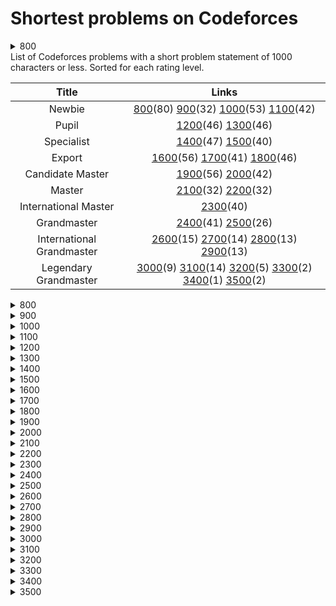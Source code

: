 # Shortest problems on Codeforces

<details>
  <summary>800</summary>
  
  Spoiler text. Note that it's important to have a space after the summary tag. You should be able to write any markdown you want inside the `<details>` tag... just make sure you close `<details>` afterward.
  
  ```javascript
  console.log("I'm a code block!");
  ```
  
</details>
List of Codeforces problems with a short problem statement of 1000 characters or less. Sorted for each rating level.

| Title | Links |
|:---: | :---:|
| Newbie| [800](#800)(80) [900](#900)(32) [1000](#1000)(53) [1100](#1100)(42) |
| Pupil |  [1200](#1200)(46) [1300](#1300)(46) |
| Specialist|  [1400](#1400)(47) [1500](#1500)(40) |
| Export |  [1600](#1600)(56) [1700](#1700)(41) [1800](#1800)(46) |
| Candidate Master|  [1900](#1900)(56) [2000](#2000)(42) |
| Master | [2100](#2100)(32) [2200](#2200)(32)|
| International Master| [2300](#2300)(40)|
| Grandmaster| [2400](#2400)(41) [2500](#2500)(26)|
| International Grandmaster| [2600](#2600)(15) [2700](#2700)(14) [2800](#2800)(13) [2900](#2900)(13) |
| Legendary Grandmaster| [3000](#3000)(9) [3100](#3100)(14) [3200](#3200)(5) [3300](#3300)(2) [3400](#3400)(1) [3500](#3500)(2)



<details>
  <summary>800</summary>

|# | ID | Problem  | Rating |
|--- | ---| ----- | ---------- |
|1|952A|[Quirky Quantifiers](https://codeforces.com/problemset/problem/952/A)|800|
|2|281A|[Word Capitalization](https://codeforces.com/problemset/problem/281/A)|800|
|3|1088A|[Ehab and another construction problem](https://codeforces.com/problemset/problem/1088/A)|800|
|4|1096A|[Find Divisible](https://codeforces.com/problemset/problem/1096/A)|800|
|5|266A|[Stones on the Table](https://codeforces.com/problemset/problem/266/A)|800|
|6|1028A|[Find Square](https://codeforces.com/problemset/problem/1028/A)|800|
|7|678A|[Johny Likes Numbers](https://codeforces.com/problemset/problem/678/A)|800|
|8|1047A|[Little C Loves 3 I](https://codeforces.com/problemset/problem/1047/A)|800|
|9|271A|[Beautiful Year](https://codeforces.com/problemset/problem/271/A)|800|
|10|22A|[Second Order Statistics](https://codeforces.com/problemset/problem/22/A)|800|
|11|702A|[Maximum Increase](https://codeforces.com/problemset/problem/702/A)|800|
|12|32B|[Borze](https://codeforces.com/problemset/problem/32/B)|800|
|13|443A|[Anton and Letters](https://codeforces.com/problemset/problem/443/A)|800|
|14|440A|[Forgotten Episode](https://codeforces.com/problemset/problem/440/A)|800|
|15|1283A|[Minutes Before the New Year](https://codeforces.com/problemset/problem/1283/A)|800|
|16|1003A|[Polycarp's Pockets](https://codeforces.com/problemset/problem/1003/A)|800|
|17|1269A|[Equation](https://codeforces.com/problemset/problem/1269/A)|800|
|18|1228A|[Distinct Digits](https://codeforces.com/problemset/problem/1228/A)|800|
|19|900A|[Find Extra One](https://codeforces.com/problemset/problem/900/A)|800|
|20|1183A|[Nearest Interesting Number](https://codeforces.com/problemset/problem/1183/A)|800|
|21|520A|[Pangram](https://codeforces.com/problemset/problem/520/A)|800|
|22|546A|[Soldier and Bananas](https://codeforces.com/problemset/problem/546/A)|800|
|23|630A|[Again Twenty Five!](https://codeforces.com/problemset/problem/630/A)|800|
|24|34A|[Reconnaissance 2](https://codeforces.com/problemset/problem/34/A)|800|
|25|1296A|[Array with Odd Sum](https://codeforces.com/problemset/problem/1296/A)|800|
|26|486A|[Calculating Function](https://codeforces.com/problemset/problem/486/A)|800|
|27|1154A|[Restoring Three Numbers](https://codeforces.com/problemset/problem/1154/A)|800|
|28|50A|[Domino piling](https://codeforces.com/problemset/problem/50/A)|800|
|29|749A|[Bachgold Problem](https://codeforces.com/problemset/problem/749/A)|800|
|30|41A|[Translation](https://codeforces.com/problemset/problem/41/A)|800|
|31|1005A|[Tanya and Stairways](https://codeforces.com/problemset/problem/1005/A)|800|
|32|710A|[King Moves](https://codeforces.com/problemset/problem/710/A)|800|
|33|339A|[Helpful Maths](https://codeforces.com/problemset/problem/339/A)|800|
|34|384A|[Coder](https://codeforces.com/problemset/problem/384/A)|800|
|35|47A|[Triangular numbers](https://codeforces.com/problemset/problem/47/A)|800|
|36|1220A|[Cards](https://codeforces.com/problemset/problem/1220/A)|800|
|37|1030A|[In Search of an Easy Problem](https://codeforces.com/problemset/problem/1030/A)|800|
|38|386A|[Second-Price Auction](https://codeforces.com/problemset/problem/386/A)|800|
|39|837A|[Text Volume](https://codeforces.com/problemset/problem/837/A)|800|
|40|802G|[Fake News (easy)](https://codeforces.com/problemset/problem/802/G)|800|
|41|454A|[Little Pony and Crystal Mine](https://codeforces.com/problemset/problem/454/A)|800|
|42|1230A|[Dawid and Bags of Candies](https://codeforces.com/problemset/problem/1230/A)|800|
|43|615A|[Bulbs](https://codeforces.com/problemset/problem/615/A)|800|
|44|421A|[Pasha and Hamsters](https://codeforces.com/problemset/problem/421/A)|800|
|45|1118A|[Water Buying](https://codeforces.com/problemset/problem/1118/A)|800|
|46|158A|[Next Round](https://codeforces.com/problemset/problem/158/A)|800|
|47|1194A|[Remove a Progression](https://codeforces.com/problemset/problem/1194/A)|800|
|48|1065A|[Vasya and Chocolate](https://codeforces.com/problemset/problem/1065/A)|800|
|49|1176A|[Divide it!](https://codeforces.com/problemset/problem/1176/A)|800|
|50|965A|[Paper Airplanes](https://codeforces.com/problemset/problem/965/A)|800|
|51|228A|[Is your horseshoe on the other hoof?](https://codeforces.com/problemset/problem/228/A)|800|
|52|426A|[Sereja and Mugs](https://codeforces.com/problemset/problem/426/A)|800|
|53|32A|[Reconnaissance](https://codeforces.com/problemset/problem/32/A)|800|
|54|181A|[Series of Crimes](https://codeforces.com/problemset/problem/181/A)|800|
|55|411A|[Password Check](https://codeforces.com/problemset/problem/411/A)|800|
|56|469A|[I Wanna Be the Guy](https://codeforces.com/problemset/problem/469/A)|800|
|57|467A|[George and Accommodation](https://codeforces.com/problemset/problem/467/A)|800|
|58|831B|[Keyboard Layouts](https://codeforces.com/problemset/problem/831/B)|800|
|59|996A|[Hit the Lottery](https://codeforces.com/problemset/problem/996/A)|800|
|60|977A|[Wrong Subtraction](https://codeforces.com/problemset/problem/977/A)|800|
|61|705A|[Hulk](https://codeforces.com/problemset/problem/705/A)|800|
|62|884A|[Book Reading](https://codeforces.com/problemset/problem/884/A)|800|
|63|988A|[Diverse Team](https://codeforces.com/problemset/problem/988/A)|800|
|64|978A|[Remove Duplicates](https://codeforces.com/problemset/problem/978/A)|800|
|65|1061A|[Coins](https://codeforces.com/problemset/problem/1061/A)|800|
|66|112A|[Petya and Strings](https://codeforces.com/problemset/problem/112/A)|800|
|67|984A|[Game](https://codeforces.com/problemset/problem/984/A)|800|
|68|1102A|[Integer Sequence Dividing](https://codeforces.com/problemset/problem/1102/A)|800|
|69|49A|[Sleuth](https://codeforces.com/problemset/problem/49/A)|800|
|70|214A|[System of Equations](https://codeforces.com/problemset/problem/214/A)|800|
|71|734A|[Anton and Danik](https://codeforces.com/problemset/problem/734/A)|800|
|72|701A|[Cards](https://codeforces.com/problemset/problem/701/A)|800|
|73|59A|[Word](https://codeforces.com/problemset/problem/59/A)|800|
|74|492A|[Vanya and Cubes](https://codeforces.com/problemset/problem/492/A)|800|
|75|1056A|[Determine Line](https://codeforces.com/problemset/problem/1056/A)|800|
|76|1207A|[There Are Two Types Of Burgers](https://codeforces.com/problemset/problem/1207/A)|800|
|77|472A|[Design Tutorial: Learn from Math](https://codeforces.com/problemset/problem/472/A)|800|
|78|581A|[Vasya the Hipster](https://codeforces.com/problemset/problem/581/A)|800|
|79|38A|[Army](https://codeforces.com/problemset/problem/38/A)|800|
|80|1080A|[Petya and Origami](https://codeforces.com/problemset/problem/1080/A)|800|
</details>

<details>
  <summary>900</summary>

|# | ID | Problem  | Rating |
|--- | ---| ----- | ---------- |
|1|26A|[Almost Prime](https://codeforces.com/problemset/problem/26/A)|900|
|2|44A|[Indian Summer](https://codeforces.com/problemset/problem/44/A)|900|
|3|130A|[Hexagonal numbers](https://codeforces.com/problemset/problem/130/A)|900|
|4|52A|[123-sequence](https://codeforces.com/problemset/problem/52/A)|900|
|5|1057A|[Bmail Computer Network](https://codeforces.com/problemset/problem/1057/A)|900|
|6|267A|[Subtractions](https://codeforces.com/problemset/problem/267/A)|900|
|7|622B|[The Time](https://codeforces.com/problemset/problem/622/B)|900|
|8|320A|[Magic Numbers](https://codeforces.com/problemset/problem/320/A)|900|
|9|1225A|[Forgetting Things](https://codeforces.com/problemset/problem/1225/A)|900|
|10|474A|[Keyboard](https://codeforces.com/problemset/problem/474/A)|900|
|11|34B|[Sale](https://codeforces.com/problemset/problem/34/B)|900|
|12|275A|[Lights Out](https://codeforces.com/problemset/problem/275/A)|900|
|13|424A|[Squats](https://codeforces.com/problemset/problem/424/A)|900|
|14|96A|[Football](https://codeforces.com/problemset/problem/96/A)|900|
|15|621A|[Wet Shark and Odd and Even](https://codeforces.com/problemset/problem/621/A)|900|
|16|670A|[Holidays](https://codeforces.com/problemset/problem/670/A)|900|
|17|1110A|[Parity](https://codeforces.com/problemset/problem/1110/A)|900|
|18|808A|[Lucky Year](https://codeforces.com/problemset/problem/808/A)|900|
|19|863A|[Quasi-palindrome](https://codeforces.com/problemset/problem/863/A)|900|
|20|914A|[Perfect Squares](https://codeforces.com/problemset/problem/914/A)|900|
|21|1047B|[Cover Points](https://codeforces.com/problemset/problem/1047/B)|900|
|22|1208A|[XORinacci](https://codeforces.com/problemset/problem/1208/A)|900|
|23|892A|[Greed](https://codeforces.com/problemset/problem/892/A)|900|
|24|299B|[Ksusha the Squirrel](https://codeforces.com/problemset/problem/299/B)|900|
|25|1175A|[From Hero to Zero](https://codeforces.com/problemset/problem/1175/A)|900|
|26|263B|[Squares](https://codeforces.com/problemset/problem/263/B)|900|
|27|598A|[Tricky Sum](https://codeforces.com/problemset/problem/598/A)|900|
|28|847G|[University Classes](https://codeforces.com/problemset/problem/847/G)|900|
|29|980A|[Links and Pearls](https://codeforces.com/problemset/problem/980/A)|900|
|30|870A|[Search for Pretty Integers](https://codeforces.com/problemset/problem/870/A)|900|
|31|318A|[Even Odds](https://codeforces.com/problemset/problem/318/A)|900|
|32|1095B|[Array Stabilization](https://codeforces.com/problemset/problem/1095/B)|900|
</details>

<details>
  <summary>1000</summary>

|# | ID | Problem  | Rating |
|--- | ---| ----- | ---------- |
|1|37A|[Towers](https://codeforces.com/problemset/problem/37/A)|1000|
|2|1177A|[Digits Sequence (Easy Edition)](https://codeforces.com/problemset/problem/1177/A)|1000|
|3|753A|[Santa Claus and Candies](https://codeforces.com/problemset/problem/753/A)|1000|
|4|1256A|[Payment Without Change](https://codeforces.com/problemset/problem/1256/A)|1000|
|5|691A|[Fashion in Berland](https://codeforces.com/problemset/problem/691/A)|1000|
|6|299A|[Ksusha and Array](https://codeforces.com/problemset/problem/299/A)|1000|
|7|560A|[Currency System in Geraldion](https://codeforces.com/problemset/problem/560/A)|1000|
|8|1174A|[Ehab Fails to Be Thanos](https://codeforces.com/problemset/problem/1174/A)|1000|
|9|1101A|[Minimum Integer](https://codeforces.com/problemset/problem/1101/A)|1000|
|10|462A|[Appleman and Easy Task](https://codeforces.com/problemset/problem/462/A)|1000|
|11|1051B|[Relatively Prime Pairs](https://codeforces.com/problemset/problem/1051/B)|1000|
|12|43A|[Football](https://codeforces.com/problemset/problem/43/A)|1000|
|13|35A|[Shell Game](https://codeforces.com/problemset/problem/35/A)|1000|
|14|584A|[Olesya and Rodion](https://codeforces.com/problemset/problem/584/A)|1000|
|15|124A|[The number of positions](https://codeforces.com/problemset/problem/124/A)|1000|
|16|29A|[Spit Problem](https://codeforces.com/problemset/problem/29/A)|1000|
|17|1312B|[Bogosort](https://codeforces.com/problemset/problem/1312/B)|1000|
|18|1230B|[Ania and Minimizing](https://codeforces.com/problemset/problem/1230/B)|1000|
|19|1133A|[Middle of the Contest](https://codeforces.com/problemset/problem/1133/A)|1000|
|20|1090M|[The Pleasant Walk](https://codeforces.com/problemset/problem/1090/M)|1000|
|21|1211A|[Three Problems](https://codeforces.com/problemset/problem/1211/A)|1000|
|22|798A|[Mike and palindrome](https://codeforces.com/problemset/problem/798/A)|1000|
|23|1182A|[Filling Shapes](https://codeforces.com/problemset/problem/1182/A)|1000|
|24|118A|[String Task](https://codeforces.com/problemset/problem/118/A)|1000|
|25|109A|[Lucky Sum of Digits](https://codeforces.com/problemset/problem/109/A)|1000|
|26|72G|[Fibonacci army](https://codeforces.com/problemset/problem/72/G)|1000|
|27|352A|[Jeff and Digits](https://codeforces.com/problemset/problem/352/A)|1000|
|28|1107B|[Digital root](https://codeforces.com/problemset/problem/1107/B)|1000|
|29|219A|[k-String](https://codeforces.com/problemset/problem/219/A)|1000|
|30|476A|[Dreamoon and Stairs](https://codeforces.com/problemset/problem/476/A)|1000|
|31|58A|[Chat room](https://codeforces.com/problemset/problem/58/A)|1000|
|32|887A|[Div. 64](https://codeforces.com/problemset/problem/887/A)|1000|
|33|108A|[Palindromic Times](https://codeforces.com/problemset/problem/108/A)|1000|
|34|1199B|[Water Lily](https://codeforces.com/problemset/problem/1199/B)|1000|
|35|622A|[Infinite Sequence](https://codeforces.com/problemset/problem/622/A)|1000|
|36|535A|[Tavas and Nafas](https://codeforces.com/problemset/problem/535/A)|1000|
|37|1257B|[Magic Stick](https://codeforces.com/problemset/problem/1257/B)|1000|
|38|118B|[Present from Lena](https://codeforces.com/problemset/problem/118/B)|1000|
|39|859B|[Lazy Security Guard](https://codeforces.com/problemset/problem/859/B)|1000|
|40|131A|[cAPS lOCK](https://codeforces.com/problemset/problem/131/A)|1000|
|41|379A|[New Year Candles](https://codeforces.com/problemset/problem/379/A)|1000|
|42|1088B|[Ehab and subtraction](https://codeforces.com/problemset/problem/1088/B)|1000|
|43|322A|[Ciel and Dancing](https://codeforces.com/problemset/problem/322/A)|1000|
|44|1165B|[Polycarp Training](https://codeforces.com/problemset/problem/1165/B)|1000|
|45|420A|[Start Up](https://codeforces.com/problemset/problem/420/A)|1000|
|46|1008B|[Turn the Rectangles](https://codeforces.com/problemset/problem/1008/B)|1000|
|47|577A|[Multiplication Table](https://codeforces.com/problemset/problem/577/A)|1000|
|48|452A|[Eevee](https://codeforces.com/problemset/problem/452/A)|1000|
|49|69A|[Young Physicist](https://codeforces.com/problemset/problem/69/A)|1000|
|50|334A|[Candy Bags](https://codeforces.com/problemset/problem/334/A)|1000|
|51|102B|[Sum of Digits](https://codeforces.com/problemset/problem/102/B)|1000|
|52|507A|[Amr and Music](https://codeforces.com/problemset/problem/507/A)|1000|
|53|120A|[Elevator](https://codeforces.com/problemset/problem/120/A)|1000|
</details>

<details>
  <summary>1100</summary>

|# | ID | Problem  | Rating |
|--- | ---| ----- | ---------- |
|1|797A|[k-Factorization](https://codeforces.com/problemset/problem/797/A)|1100|
|2|188D|[Asterisks](https://codeforces.com/problemset/problem/188/D)|1100|
|3|188A|[Hexagonal Numbers](https://codeforces.com/problemset/problem/188/A)|1100|
|4|919B|[Perfect Number](https://codeforces.com/problemset/problem/919/B)|1100|
|5|162A|[Pentagonal numbers](https://codeforces.com/problemset/problem/162/A)|1100|
|6|911A|[Nearest Minimums](https://codeforces.com/problemset/problem/911/A)|1100|
|7|630C|[Lucky Numbers](https://codeforces.com/problemset/problem/630/C)|1100|
|8|382A|[Ksenia and Pan Scales](https://codeforces.com/problemset/problem/382/A)|1100|
|9|224A|[Parallelepiped](https://codeforces.com/problemset/problem/224/A)|1100|
|10|25B|[Phone numbers](https://codeforces.com/problemset/problem/25/B)|1100|
|11|501B|[Misha and Changing Handles](https://codeforces.com/problemset/problem/501/B)|1100|
|12|312A|[Whose sentence is it?](https://codeforces.com/problemset/problem/312/A)|1100|
|13|43B|[Letter](https://codeforces.com/problemset/problem/43/B)|1100|
|14|1117A|[Best Subsegment](https://codeforces.com/problemset/problem/1117/A)|1100|
|15|349A|[Cinema Line](https://codeforces.com/problemset/problem/349/A)|1100|
|16|365A|[Good Number](https://codeforces.com/problemset/problem/365/A)|1100|
|17|100A|[Carpeting the Room](https://codeforces.com/problemset/problem/100/A)|1100|
|18|456A|[Laptops](https://codeforces.com/problemset/problem/456/A)|1100|
|19|39D|[Cubical Planet](https://codeforces.com/problemset/problem/39/D)|1100|
|20|534A|[Exam](https://codeforces.com/problemset/problem/534/A)|1100|
|21|1213B|[Bad Prices](https://codeforces.com/problemset/problem/1213/B)|1100|
|22|300A|[Array](https://codeforces.com/problemset/problem/300/A)|1100|
|23|825A|[Binary Protocol](https://codeforces.com/problemset/problem/825/A)|1100|
|24|53A|[Autocomplete](https://codeforces.com/problemset/problem/53/A)|1100|
|25|1288B|[Yet Another Meme Problem](https://codeforces.com/problemset/problem/1288/B)|1100|
|26|296A|[Yaroslav and Permutations](https://codeforces.com/problemset/problem/296/A)|1100|
|27|630J|[Divisibility](https://codeforces.com/problemset/problem/630/J)|1100|
|28|1001A|[Generate plus state or minus state](https://codeforces.com/problemset/problem/1001/A)|1100|
|29|841B|[Godsend](https://codeforces.com/problemset/problem/841/B)|1100|
|30|755B|[PolandBall and Game](https://codeforces.com/problemset/problem/755/B)|1100|
|31|835B|[The number on the board](https://codeforces.com/problemset/problem/835/B)|1100|
|32|1060B|[Maximum Sum of Digits](https://codeforces.com/problemset/problem/1060/B)|1100|
|33|433A|[Kitahara Haruki's Gift](https://codeforces.com/problemset/problem/433/A)|1100|
|34|82A|[Double Cola](https://codeforces.com/problemset/problem/82/A)|1100|
|35|877A|[Alex and broken contest](https://codeforces.com/problemset/problem/877/A)|1100|
|36|362B|[Petya and Staircases](https://codeforces.com/problemset/problem/362/B)|1100|
|37|858A|[k-rounding](https://codeforces.com/problemset/problem/858/A)|1100|
|38|270A|[Fancy Fence](https://codeforces.com/problemset/problem/270/A)|1100|
|39|186A|[Comparing Strings](https://codeforces.com/problemset/problem/186/A)|1100|
|40|596A|[Wilbur and Swimming Pool](https://codeforces.com/problemset/problem/596/A)|1100|
|41|475A|[Bayan Bus](https://codeforces.com/problemset/problem/475/A)|1100|
|42|1115G1|[AND oracle](https://codeforces.com/problemset/problem/1115/G1)|1100|
</details>

<details>
  <summary>1200</summary>

|# | ID | Problem  | Rating |
|--- | ---| ----- | ---------- |
|1|171A|[Mysterious numbers - 1](https://codeforces.com/problemset/problem/171/A)|1200|
|2|23A|[You're Given a String...](https://codeforces.com/problemset/problem/23/A)|1200|
|3|1315C|[Restoring Permutation](https://codeforces.com/problemset/problem/1315/C)|1200|
|4|803B|[Distances to Zero](https://codeforces.com/problemset/problem/803/B)|1200|
|5|1001H|[Oracle for f(x) = parity of the number of 1s in x](https://codeforces.com/problemset/problem/1001/H)|1200|
|6|38B|[Chess](https://codeforces.com/problemset/problem/38/B)|1200|
|7|47B|[Coins](https://codeforces.com/problemset/problem/47/B)|1200|
|8|134A|[Average Numbers](https://codeforces.com/problemset/problem/134/A)|1200|
|9|55A|[Flea travel](https://codeforces.com/problemset/problem/55/A)|1200|
|10|489A|[SwapSort](https://codeforces.com/problemset/problem/489/A)|1200|
|11|459A|[Pashmak and Garden](https://codeforces.com/problemset/problem/459/A)|1200|
|12|1213C|[Book Reading](https://codeforces.com/problemset/problem/1213/C)|1200|
|13|754A|[Lesha and array splitting](https://codeforces.com/problemset/problem/754/A)|1200|
|14|1028B|[Unnatural Conditions](https://codeforces.com/problemset/problem/1028/B)|1200|
|15|27A|[Next Test](https://codeforces.com/problemset/problem/27/A)|1200|
|16|217A|[Ice Skating](https://codeforces.com/problemset/problem/217/A)|1200|
|17|683A|[The Check of the Point](https://codeforces.com/problemset/problem/683/A)|1200|
|18|254A|[Cards with Numbers](https://codeforces.com/problemset/problem/254/A)|1200|
|19|31A|[Worms Evolution](https://codeforces.com/problemset/problem/31/A)|1200|
|20|660A|[Co-prime Array](https://codeforces.com/problemset/problem/660/A)|1200|
|21|1076B|[Divisor Subtraction](https://codeforces.com/problemset/problem/1076/B)|1200|
|22|53C|[Little Frog](https://codeforces.com/problemset/problem/53/C)|1200|
|23|1143B|[Nirvana](https://codeforces.com/problemset/problem/1143/B)|1200|
|24|630B|[Moore's Law](https://codeforces.com/problemset/problem/630/B)|1200|
|25|489B|[BerSU Ball](https://codeforces.com/problemset/problem/489/B)|1200|
|26|1203B|[Equal Rectangles](https://codeforces.com/problemset/problem/1203/B)|1200|
|27|239A|[Two Bags of Potatoes](https://codeforces.com/problemset/problem/239/A)|1200|
|28|552B|[Vanya and Books](https://codeforces.com/problemset/problem/552/B)|1200|
|29|466A|[Cheap Travel](https://codeforces.com/problemset/problem/466/A)|1200|
|30|749B|[Parallelogram is Back](https://codeforces.com/problemset/problem/749/B)|1200|
|31|1068B|[LCM](https://codeforces.com/problemset/problem/1068/B)|1200|
|32|1174B|[Ehab Is an Odd Person](https://codeforces.com/problemset/problem/1174/B)|1200|
|33|802M|[April Fools' Problem (easy)](https://codeforces.com/problemset/problem/802/M)|1200|
|34|1104B|[Game with string](https://codeforces.com/problemset/problem/1104/B)|1200|
|35|982A|[Row](https://codeforces.com/problemset/problem/982/A)|1200|
|36|630R|[Game](https://codeforces.com/problemset/problem/630/R)|1200|
|37|59B|[Fortune Telling](https://codeforces.com/problemset/problem/59/B)|1200|
|38|78B|[Easter Eggs](https://codeforces.com/problemset/problem/78/B)|1200|
|39|999C|[Alphabetic Removals](https://codeforces.com/problemset/problem/999/C)|1200|
|40|842A|[Kirill And The Game](https://codeforces.com/problemset/problem/842/A)|1200|
|41|523A|[Rotate, Flip and Zoom](https://codeforces.com/problemset/problem/523/A)|1200|
|42|454B|[Little Pony and Sort by Shift](https://codeforces.com/problemset/problem/454/B)|1200|
|43|765C|[Table Tennis Game 2](https://codeforces.com/problemset/problem/765/C)|1200|
|44|892B|[Wrath](https://codeforces.com/problemset/problem/892/B)|1200|
|45|554B|[Ohana Cleans Up](https://codeforces.com/problemset/problem/554/B)|1200|
|46|977C|[Less or Equal](https://codeforces.com/problemset/problem/977/C)|1200|
</details>

<details>
  <summary>1300</summary>

|# | ID | Problem  | Rating |
|--- | ---| ----- | ---------- |
|1|171B|[Star](https://codeforces.com/problemset/problem/171/B)|1300|
|2|64A|[Factorial](https://codeforces.com/problemset/problem/64/A)|1300|
|3|1294C|[Product of Three Numbers](https://codeforces.com/problemset/problem/1294/C)|1300|
|4|770B|[Maximize Sum of Digits](https://codeforces.com/problemset/problem/770/B)|1300|
|5|188B|[A + Reverse B](https://codeforces.com/problemset/problem/188/B)|1300|
|6|1076C|[Meme Problem](https://codeforces.com/problemset/problem/1076/C)|1300|
|7|171D|[Broken checker](https://codeforces.com/problemset/problem/171/D)|1300|
|8|25A|[IQ test](https://codeforces.com/problemset/problem/25/A)|1300|
|9|661A|[Lazy Caterer Sequence](https://codeforces.com/problemset/problem/661/A)|1300|
|10|600B|[Queries about less or equal elements](https://codeforces.com/problemset/problem/600/B)|1300|
|11|630F|[Selection of Personnel](https://codeforces.com/problemset/problem/630/F)|1300|
|12|1220B|[Multiplication Table](https://codeforces.com/problemset/problem/1220/B)|1300|
|13|1203C|[Common Divisors](https://codeforces.com/problemset/problem/1203/C)|1300|
|14|876B|[Divisiblity of Differences](https://codeforces.com/problemset/problem/876/B)|1300|
|15|221B|[Little Elephant and Numbers](https://codeforces.com/problemset/problem/221/B)|1300|
|16|39H|[Multiplication Table](https://codeforces.com/problemset/problem/39/H)|1300|
|17|1029A|[Many Equal Substrings](https://codeforces.com/problemset/problem/1029/A)|1300|
|18|493A|[Vasya and Football](https://codeforces.com/problemset/problem/493/A)|1300|
|19|58B|[Coins](https://codeforces.com/problemset/problem/58/B)|1300|
|20|1001F|[Distinguish multi-qubit basis states](https://codeforces.com/problemset/problem/1001/F)|1300|
|21|844B|[Rectangles](https://codeforces.com/problemset/problem/844/B)|1300|
|22|147A|[Punctuation](https://codeforces.com/problemset/problem/147/A)|1300|
|23|630N|[Forecast](https://codeforces.com/problemset/problem/630/N)|1300|
|24|312B|[Archer](https://codeforces.com/problemset/problem/312/B)|1300|
|25|181B|[Number of Triplets](https://codeforces.com/problemset/problem/181/B)|1300|
|26|665C|[Simple Strings](https://codeforces.com/problemset/problem/665/C)|1300|
|27|36A|[Extra-terrestrial Intelligence](https://codeforces.com/problemset/problem/36/A)|1300|
|28|57A|[Square Earth?](https://codeforces.com/problemset/problem/57/A)|1300|
|29|1157B|[Long Number](https://codeforces.com/problemset/problem/1157/B)|1300|
|30|1030C|[Vasya and Golden Ticket](https://codeforces.com/problemset/problem/1030/C)|1300|
|31|485B|[Valuable Resources](https://codeforces.com/problemset/problem/485/B)|1300|
|32|189A|[Cut Ribbon](https://codeforces.com/problemset/problem/189/A)|1300|
|33|1165C|[Good String](https://codeforces.com/problemset/problem/1165/C)|1300|
|34|251A|[Points on Line](https://codeforces.com/problemset/problem/251/A)|1300|
|35|1174C|[Ehab and a Special Coloring Problem](https://codeforces.com/problemset/problem/1174/C)|1300|
|36|230B|[T-primes](https://codeforces.com/problemset/problem/230/B)|1300|
|37|94B|[Friends](https://codeforces.com/problemset/problem/94/B)|1300|
|38|135A|[Replacement](https://codeforces.com/problemset/problem/135/A)|1300|
|39|887B|[Cubes for Masha](https://codeforces.com/problemset/problem/887/B)|1300|
|40|1260B|[Obtain Two Zeroes](https://codeforces.com/problemset/problem/1260/B)|1300|
|41|276B|[Little Girl and Game](https://codeforces.com/problemset/problem/276/B)|1300|
|42|573A|[Bear and Poker](https://codeforces.com/problemset/problem/573/A)|1300|
|43|1016B|[Segment Occurrences](https://codeforces.com/problemset/problem/1016/B)|1300|
|44|965B|[Battleship](https://codeforces.com/problemset/problem/965/B)|1300|
|45|203B|[Game on Paper](https://codeforces.com/problemset/problem/203/B)|1300|
|46|40A|[Find Color](https://codeforces.com/problemset/problem/40/A)|1300|
</details>

<details>
  <summary>1400</summary>

|# | ID | Problem  | Rating |
|--- | ---| ----- | ---------- |
|1|290A|[Mysterious strings](https://codeforces.com/problemset/problem/290/A)|1400|
|2|130B|[Gnikool Ssalg](https://codeforces.com/problemset/problem/130/B)|1400|
|3|290D|[Orange](https://codeforces.com/problemset/problem/290/D)|1400|
|4|188C|[LCM](https://codeforces.com/problemset/problem/188/C)|1400|
|5|710B|[Optimal Point on a Line](https://codeforces.com/problemset/problem/710/B)|1400|
|6|188F|[Binary Notation](https://codeforces.com/problemset/problem/188/F)|1400|
|7|538B|[Quasi Binary](https://codeforces.com/problemset/problem/538/B)|1400|
|8|100C|[A+B](https://codeforces.com/problemset/problem/100/C)|1400|
|9|435B|[Pasha Maximizes](https://codeforces.com/problemset/problem/435/B)|1400|
|10|489C|[Given Length and Sum of Digits...](https://codeforces.com/problemset/problem/489/C)|1400|
|11|1001G|[Oracle for f(x) = k-th element of x](https://codeforces.com/problemset/problem/1001/G)|1400|
|12|44E|[Anfisa the Monkey](https://codeforces.com/problemset/problem/44/E)|1400|
|13|1215B|[The Number of Products](https://codeforces.com/problemset/problem/1215/B)|1400|
|14|470A|[Crystal Ball Sequence](https://codeforces.com/problemset/problem/470/A)|1400|
|15|1285C|[Fadi and LCM](https://codeforces.com/problemset/problem/1285/C)|1400|
|16|1095C|[Powers Of Two](https://codeforces.com/problemset/problem/1095/C)|1400|
|17|125A|[Measuring Lengths in Baden](https://codeforces.com/problemset/problem/125/A)|1400|
|18|888C|[K-Dominant Character](https://codeforces.com/problemset/problem/888/C)|1400|
|19|131C|[The World is a Theatre](https://codeforces.com/problemset/problem/131/C)|1400|
|20|124B|[Permutations](https://codeforces.com/problemset/problem/124/B)|1400|
|21|630H|[Benches](https://codeforces.com/problemset/problem/630/H)|1400|
|22|1046C|[Space Formula](https://codeforces.com/problemset/problem/1046/C)|1400|
|23|803A|[Maximal Binary Matrix](https://codeforces.com/problemset/problem/803/A)|1400|
|24|41B|[Martian Dollar](https://codeforces.com/problemset/problem/41/B)|1400|
|25|1057B|[DDoS](https://codeforces.com/problemset/problem/1057/B)|1400|
|26|683D|[Chocolate Bar](https://codeforces.com/problemset/problem/683/D)|1400|
|27|1167C|[News Distribution](https://codeforces.com/problemset/problem/1167/C)|1400|
|28|248B|[Chilly Willy](https://codeforces.com/problemset/problem/248/B)|1400|
|29|26B|[Regular Bracket Sequence](https://codeforces.com/problemset/problem/26/B)|1400|
|30|289B|[Polo the Penguin and Matrix](https://codeforces.com/problemset/problem/289/B)|1400|
|31|699B|[One Bomb](https://codeforces.com/problemset/problem/699/B)|1400|
|32|111A|[Petya and Inequiations](https://codeforces.com/problemset/problem/111/A)|1400|
|33|379C|[New Year Ratings Change](https://codeforces.com/problemset/problem/379/C)|1400|
|34|797B|[Odd sum](https://codeforces.com/problemset/problem/797/B)|1400|
|35|315A|[Sereja and Bottles](https://codeforces.com/problemset/problem/315/A)|1400|
|36|1131B|[Draw!](https://codeforces.com/problemset/problem/1131/B)|1400|
|37|45I|[TCMCF+++](https://codeforces.com/problemset/problem/45/I)|1400|
|38|260A|[Adding Digits](https://codeforces.com/problemset/problem/260/A)|1400|
|39|24A|[Ring road](https://codeforces.com/problemset/problem/24/A)|1400|
|40|219B|[Special Offer! Super Price 999 Bourles!](https://codeforces.com/problemset/problem/219/B)|1400|
|41|520B|[Two Buttons](https://codeforces.com/problemset/problem/520/B)|1400|
|42|245E|[Mishap in Club](https://codeforces.com/problemset/problem/245/E)|1400|
|43|180C|[Letter](https://codeforces.com/problemset/problem/180/C)|1400|
|44|544B|[Sea and Islands](https://codeforces.com/problemset/problem/544/B)|1400|
|45|762A|[k-th divisor](https://codeforces.com/problemset/problem/762/A)|1400|
|46|1001D|[Distinguish plus state and minus state](https://codeforces.com/problemset/problem/1001/D)|1400|
|47|513B1|[Permutations](https://codeforces.com/problemset/problem/513/B1)|1400|
</details>

<details>
  <summary>1500</summary>

|# | ID | Problem  | Rating |
|--- | ---| ----- | ---------- |
|1|130C|[Decimal sum](https://codeforces.com/problemset/problem/130/C)|1500|
|2|670D2|[Magic Powder - 2](https://codeforces.com/problemset/problem/670/D2)|1500|
|3|290B|[QR code](https://codeforces.com/problemset/problem/290/B)|1500|
|4|409H|[A + B Strikes Back](https://codeforces.com/problemset/problem/409/H)|1500|
|5|710C|[Magic Odd Square](https://codeforces.com/problemset/problem/710/C)|1500|
|6|130D|[Exponentiation](https://codeforces.com/problemset/problem/130/D)|1500|
|7|100I|[Rotation](https://codeforces.com/problemset/problem/100/I)|1500|
|8|530A|[Quadratic equation](https://codeforces.com/problemset/problem/530/A)|1500|
|9|100B|[Friendly Numbers](https://codeforces.com/problemset/problem/100/B)|1500|
|10|64B|[Expression](https://codeforces.com/problemset/problem/64/B)|1500|
|11|530C|[Diophantine equation](https://codeforces.com/problemset/problem/530/C)|1500|
|12|550C|[Divisibility by Eight](https://codeforces.com/problemset/problem/550/C)|1500|
|13|982C|[Cut 'em all!](https://codeforces.com/problemset/problem/982/C)|1500|
|14|50B|[Choosing Symbol Pairs](https://codeforces.com/problemset/problem/50/B)|1500|
|15|325A|[Square and Rectangles](https://codeforces.com/problemset/problem/325/A)|1500|
|16|1201B|[Zero Array](https://codeforces.com/problemset/problem/1201/B)|1500|
|17|1051C|[Vasya and Multisets](https://codeforces.com/problemset/problem/1051/C)|1500|
|18|748B|[Santa Claus and Keyboard Check](https://codeforces.com/problemset/problem/748/B)|1500|
|19|276C|[Little Girl and Maximum Sum](https://codeforces.com/problemset/problem/276/C)|1500|
|20|1169B|[Pairs](https://codeforces.com/problemset/problem/1169/B)|1500|
|21|22B|[Bargaining Table](https://codeforces.com/problemset/problem/22/B)|1500|
|22|1133D|[Zero Quantity Maximization](https://codeforces.com/problemset/problem/1133/D)|1500|
|23|468A|[24 Game](https://codeforces.com/problemset/problem/468/A)|1500|
|24|746D|[Green and Black Tea](https://codeforces.com/problemset/problem/746/D)|1500|
|25|845C|[Two TVs](https://codeforces.com/problemset/problem/845/C)|1500|
|26|1141C|[Polycarp Restores Permutation](https://codeforces.com/problemset/problem/1141/C)|1500|
|27|630K|[Indivisibility](https://codeforces.com/problemset/problem/630/K)|1500|
|28|39J|[Spelling Check](https://codeforces.com/problemset/problem/39/J)|1500|
|29|274A|[k-Multiple Free Set](https://codeforces.com/problemset/problem/274/A)|1500|
|30|1213D1|[Equalizing by Division (easy version)](https://codeforces.com/problemset/problem/1213/D1)|1500|
|31|868C|[Qualification Rounds](https://codeforces.com/problemset/problem/868/C)|1500|
|32|1105C|[Ayoub and Lost Array](https://codeforces.com/problemset/problem/1105/C)|1500|
|33|1272D|[Remove One Element](https://codeforces.com/problemset/problem/1272/D)|1500|
|34|328B|[Sheldon and Ice Pieces](https://codeforces.com/problemset/problem/328/B)|1500|
|35|991D|[Bishwock](https://codeforces.com/problemset/problem/991/D)|1500|
|36|1101C|[Division and Union](https://codeforces.com/problemset/problem/1101/C)|1500|
|37|550A|[Two Substrings](https://codeforces.com/problemset/problem/550/A)|1500|
|38|31B|[Sysadmin Bob](https://codeforces.com/problemset/problem/31/B)|1500|
|39|425A|[Sereja and Swaps](https://codeforces.com/problemset/problem/425/A)|1500|
|40|114B|[PFAST Inc.](https://codeforces.com/problemset/problem/114/B)|1500|
</details>

<details>
  <summary>1600</summary>

|# | ID | Problem  | Rating |
|--- | ---| ----- | ---------- |
|1|171G|[Mysterious numbers - 2](https://codeforces.com/problemset/problem/171/G)|1600|
|2|171F|[ucyhf](https://codeforces.com/problemset/problem/171/F)|1600|
|3|683C|[Symmetric Difference](https://codeforces.com/problemset/problem/683/C)|1600|
|4|188G|[Array Sorting](https://codeforces.com/problemset/problem/188/G)|1600|
|5|683B|[The Teacher of Physical Education](https://codeforces.com/problemset/problem/683/B)|1600|
|6|153A|[A + B](https://codeforces.com/problemset/problem/153/A)|1600|
|7|219C|[Color Stripe](https://codeforces.com/problemset/problem/219/C)|1600|
|8|597A|[Divisibility](https://codeforces.com/problemset/problem/597/A)|1600|
|9|407A|[Triangle](https://codeforces.com/problemset/problem/407/A)|1600|
|10|23B|[Party](https://codeforces.com/problemset/problem/23/B)|1600|
|11|375A|[Divisible by Seven](https://codeforces.com/problemset/problem/375/A)|1600|
|12|530D|[Set subtraction](https://codeforces.com/problemset/problem/530/D)|1600|
|13|440B|[Balancer](https://codeforces.com/problemset/problem/440/B)|1600|
|14|52B|[Right Triangles](https://codeforces.com/problemset/problem/52/B)|1600|
|15|1165E|[Two Arrays and Sum of Functions](https://codeforces.com/problemset/problem/1165/E)|1600|
|16|1165D|[Almost All Divisors](https://codeforces.com/problemset/problem/1165/D)|1600|
|17|323A|[Black-and-White Cube](https://codeforces.com/problemset/problem/323/A)|1600|
|18|825B|[Five-In-a-Row](https://codeforces.com/problemset/problem/825/B)|1600|
|19|372A|[Counting Kangaroos is Fun](https://codeforces.com/problemset/problem/372/A)|1600|
|20|377A|[Maze](https://codeforces.com/problemset/problem/377/A)|1600|
|21|660C|[Hard Process](https://codeforces.com/problemset/problem/660/C)|1600|
|22|130H|[Balanced brackets](https://codeforces.com/problemset/problem/130/H)|1600|
|23|1175C|[Electrification](https://codeforces.com/problemset/problem/1175/C)|1600|
|24|130E|[Tribonacci numbers](https://codeforces.com/problemset/problem/130/E)|1600|
|25|232A|[Cycles](https://codeforces.com/problemset/problem/232/A)|1600|
|26|64C|[Table](https://codeforces.com/problemset/problem/64/C)|1600|
|27|1003D|[Coins and Queries](https://codeforces.com/problemset/problem/1003/D)|1600|
|28|493C|[Vasya and Basketball](https://codeforces.com/problemset/problem/493/C)|1600|
|29|40B|[Repaintings](https://codeforces.com/problemset/problem/40/B)|1600|
|30|1213D2|[Equalizing by Division (hard version)](https://codeforces.com/problemset/problem/1213/D2)|1600|
|31|1184C1|[Heidi and the Turing Test (Easy)](https://codeforces.com/problemset/problem/1184/C1)|1600|
|32|605A|[Sorting Railway Cars](https://codeforces.com/problemset/problem/605/A)|1600|
|33|888D|[Almost Identity Permutations](https://codeforces.com/problemset/problem/888/D)|1600|
|34|373B|[Making Sequences is Fun](https://codeforces.com/problemset/problem/373/B)|1600|
|35|322B|[Ciel and Flowers](https://codeforces.com/problemset/problem/322/B)|1600|
|36|597B|[Restaurant](https://codeforces.com/problemset/problem/597/B)|1600|
|37|958E1|[Guard Duty (easy)](https://codeforces.com/problemset/problem/958/E1)|1600|
|38|980B|[Marlin](https://codeforces.com/problemset/problem/980/B)|1600|
|39|55B|[Smallest number](https://codeforces.com/problemset/problem/55/B)|1600|
|40|305A|[Strange Addition](https://codeforces.com/problemset/problem/305/A)|1600|
|41|1288C|[Two Arrays](https://codeforces.com/problemset/problem/1288/C)|1600|
|42|125C|[Hobbits' Party](https://codeforces.com/problemset/problem/125/C)|1600|
|43|691B|[s-palindrome](https://codeforces.com/problemset/problem/691/B)|1600|
|44|348A|[Mafia](https://codeforces.com/problemset/problem/348/A)|1600|
|45|845B|[Luba And The Ticket](https://codeforces.com/problemset/problem/845/B)|1600|
|46|28A|[Bender Problem](https://codeforces.com/problemset/problem/28/A)|1600|
|47|1234D|[Distinct Characters Queries](https://codeforces.com/problemset/problem/1234/D)|1600|
|48|678B|[The Same Calendar](https://codeforces.com/problemset/problem/678/B)|1600|
|49|1015D|[Walking Between Houses](https://codeforces.com/problemset/problem/1015/D)|1600|
|50|214B|[Hometask](https://codeforces.com/problemset/problem/214/B)|1600|
|51|1098A|[Sum in the tree](https://codeforces.com/problemset/problem/1098/A)|1600|
|52|1295C|[Obtain The String](https://codeforces.com/problemset/problem/1295/C)|1600|
|53|1115G2|[OR oracle](https://codeforces.com/problemset/problem/1115/G2)|1600|
|54|1140C|[Playlist](https://codeforces.com/problemset/problem/1140/C)|1600|
|55|235A|[LCM Challenge](https://codeforces.com/problemset/problem/235/A)|1600|
|56|616D|[Longest k-Good Segment](https://codeforces.com/problemset/problem/616/D)|1600|
</details>

<details>
  <summary>1700</summary>

|# | ID | Problem  | Rating |
|--- | ---| ----- | ---------- |
|1|784A|[Numbers Joke](https://codeforces.com/problemset/problem/784/A)|1700|
|2|76E|[Points](https://codeforces.com/problemset/problem/76/E)|1700|
|3|171H|[A polyline](https://codeforces.com/problemset/problem/171/H)|1700|
|4|130G|[CAPS LOCK ON](https://codeforces.com/problemset/problem/130/G)|1700|
|5|409A|[The Great Game](https://codeforces.com/problemset/problem/409/A)|1700|
|6|530E|[Sum and product](https://codeforces.com/problemset/problem/530/E)|1700|
|7|409B|[Mysterious Language](https://codeforces.com/problemset/problem/409/B)|1700|
|8|409C|[Magnum Opus](https://codeforces.com/problemset/problem/409/C)|1700|
|9|632C|[The Smallest String Concatenation](https://codeforces.com/problemset/problem/632/C)|1700|
|10|915C|[Permute Digits](https://codeforces.com/problemset/problem/915/C)|1700|
|11|1268A|[Long Beautiful Integer](https://codeforces.com/problemset/problem/1268/A)|1700|
|12|1132C|[Painting the Fence](https://codeforces.com/problemset/problem/1132/C)|1700|
|13|290C|[WTF?](https://codeforces.com/problemset/problem/290/C)|1700|
|14|983A|[Finite or not?](https://codeforces.com/problemset/problem/983/A)|1700|
|15|349B|[Color the Fence](https://codeforces.com/problemset/problem/349/B)|1700|
|16|919D|[Substring](https://codeforces.com/problemset/problem/919/D)|1700|
|17|581D|[Three Logos](https://codeforces.com/problemset/problem/581/D)|1700|
|18|466C|[Number of Ways](https://codeforces.com/problemset/problem/466/C)|1700|
|19|31C|[Schedule](https://codeforces.com/problemset/problem/31/C)|1700|
|20|926I|[A Vital Problem](https://codeforces.com/problemset/problem/926/I)|1700|
|21|439C|[Devu and Partitioning of the Array](https://codeforces.com/problemset/problem/439/C)|1700|
|22|627A|[XOR Equation](https://codeforces.com/problemset/problem/627/A)|1700|
|23|53B|[Blog Photo](https://codeforces.com/problemset/problem/53/B)|1700|
|24|1217C|[The Number Of Good Substrings](https://codeforces.com/problemset/problem/1217/C)|1700|
|25|678D|[Iterated Linear Function](https://codeforces.com/problemset/problem/678/D)|1700|
|26|22C|[System Administrator](https://codeforces.com/problemset/problem/22/C)|1700|
|27|1157E|[Minimum Array](https://codeforces.com/problemset/problem/1157/E)|1700|
|28|1144F|[Graph Without Long Directed Paths](https://codeforces.com/problemset/problem/1144/F)|1700|
|29|656B|[Scrambled](https://codeforces.com/problemset/problem/656/B)|1700|
|30|216B|[Forming Teams](https://codeforces.com/problemset/problem/216/B)|1700|
|31|598D|[Igor In the Museum](https://codeforces.com/problemset/problem/598/D)|1700|
|32|140A|[New Year Table](https://codeforces.com/problemset/problem/140/A)|1700|
|33|1102E|[Monotonic Renumeration](https://codeforces.com/problemset/problem/1102/E)|1700|
|34|1312D|[Count the Arrays](https://codeforces.com/problemset/problem/1312/D)|1700|
|35|275B|[Convex Shape](https://codeforces.com/problemset/problem/275/B)|1700|
|36|622C|[Not Equal on a Segment](https://codeforces.com/problemset/problem/622/C)|1700|
|37|1141E|[Superhero Battle](https://codeforces.com/problemset/problem/1141/E)|1700|
|38|900C|[Remove Extra One](https://codeforces.com/problemset/problem/900/C)|1700|
|39|490C|[Hacking Cypher](https://codeforces.com/problemset/problem/490/C)|1700|
|40|578A|[A Problem about Polyline](https://codeforces.com/problemset/problem/578/A)|1700|
|41|1219C|[Periodic integer number](https://codeforces.com/problemset/problem/1219/C)|1700|
</details>

<details>
  <summary>1800</summary>

|# | ID | Problem  | Rating |
|--- | ---| ----- | ---------- |
|1|409E|[Dome](https://codeforces.com/problemset/problem/409/E)|1800|
|2|802B|[Heidi and Library (medium)](https://codeforces.com/problemset/problem/802/B)|1800|
|3|652D|[Nested Segments](https://codeforces.com/problemset/problem/652/D)|1800|
|4|162H|[Alternating case](https://codeforces.com/problemset/problem/162/H)|1800|
|5|952D|[I'm Feeling Lucky!](https://codeforces.com/problemset/problem/952/D)|1800|
|6|153B|[Binary notation](https://codeforces.com/problemset/problem/153/B)|1800|
|7|162B|[Binary notation](https://codeforces.com/problemset/problem/162/B)|1800|
|8|1177B|[Digits Sequence (Hard Edition)](https://codeforces.com/problemset/problem/1177/B)|1800|
|9|440C|[One-Based Arithmetic](https://codeforces.com/problemset/problem/440/C)|1800|
|10|470B|[Hexakosioihexekontahexaphobia](https://codeforces.com/problemset/problem/470/B)|1800|
|11|1295D|[Same GCDs](https://codeforces.com/problemset/problem/1295/D)|1800|
|12|64D|[Presents](https://codeforces.com/problemset/problem/64/D)|1800|
|13|663A|[Rebus](https://codeforces.com/problemset/problem/663/A)|1800|
|14|162F|[Factorial zeros](https://codeforces.com/problemset/problem/162/F)|1800|
|15|1267L|[Lexicography](https://codeforces.com/problemset/problem/1267/L)|1800|
|16|612D|[The Union of k-Segments](https://codeforces.com/problemset/problem/612/D)|1800|
|17|1225D|[Power Products](https://codeforces.com/problemset/problem/1225/D)|1800|
|18|64E|[Prime Segment](https://codeforces.com/problemset/problem/64/E)|1800|
|19|69E|[Subsegments](https://codeforces.com/problemset/problem/69/E)|1800|
|20|1076D|[Edge Deletion](https://codeforces.com/problemset/problem/1076/D)|1800|
|21|683E|[Hammer throwing](https://codeforces.com/problemset/problem/683/E)|1800|
|22|162J|[Brackets](https://codeforces.com/problemset/problem/162/J)|1800|
|23|1249D1|[Too Many Segments (easy version)](https://codeforces.com/problemset/problem/1249/D1)|1800|
|24|1249D2|[Too Many Segments (hard version)](https://codeforces.com/problemset/problem/1249/D2)|1800|
|25|45J|[Planting Trees](https://codeforces.com/problemset/problem/45/J)|1800|
|26|67A|[Partial Teacher](https://codeforces.com/problemset/problem/67/A)|1800|
|27|100G|[Name the album](https://codeforces.com/problemset/problem/100/G)|1800|
|28|784C|[INTERCALC](https://codeforces.com/problemset/problem/784/C)|1800|
|29|926B|[Add Points](https://codeforces.com/problemset/problem/926/B)|1800|
|30|1152C|[Neko does Maths](https://codeforces.com/problemset/problem/1152/C)|1800|
|31|1213G|[Path Queries](https://codeforces.com/problemset/problem/1213/G)|1800|
|32|846F|[Random Query](https://codeforces.com/problemset/problem/846/F)|1800|
|33|130J|[Date calculation](https://codeforces.com/problemset/problem/130/J)|1800|
|34|883H|[Palindromic Cut](https://codeforces.com/problemset/problem/883/H)|1800|
|35|1286B|[Numbers on Tree](https://codeforces.com/problemset/problem/1286/B)|1800|
|36|691C|[Exponential notation](https://codeforces.com/problemset/problem/691/C)|1800|
|37|301A|[Yaroslav and Sequence](https://codeforces.com/problemset/problem/301/A)|1800|
|38|49D|[Game](https://codeforces.com/problemset/problem/49/D)|1800|
|39|1208C|[Magic Grid](https://codeforces.com/problemset/problem/1208/C)|1800|
|40|1030D|[Vasya and Triangle](https://codeforces.com/problemset/problem/1030/D)|1800|
|41|161D|[Distance in Tree](https://codeforces.com/problemset/problem/161/D)|1800|
|42|452B|[4-point polyline](https://codeforces.com/problemset/problem/452/B)|1800|
|43|404C|[Restore Graph](https://codeforces.com/problemset/problem/404/C)|1800|
|44|1042D|[Petya and Array](https://codeforces.com/problemset/problem/1042/D)|1800|
|45|513B2|[Permutations](https://codeforces.com/problemset/problem/513/B2)|1800|
|46|33B|[String Problem](https://codeforces.com/problemset/problem/33/B)|1800|
</details>

<details>
  <summary>1900</summary>

|# | ID | Problem  | Rating |
|--- | ---| ----- | ---------- |
|1|409F|[000001](https://codeforces.com/problemset/problem/409/F)|1900|
|2|656A|[Da Vinci Powers](https://codeforces.com/problemset/problem/656/A)|1900|
|3|656F|[Ace It!](https://codeforces.com/problemset/problem/656/F)|1900|
|4|784D|[Touchy-Feely Palindromes](https://codeforces.com/problemset/problem/784/D)|1900|
|5|162D|[Remove digits](https://codeforces.com/problemset/problem/162/D)|1900|
|6|660D|[Number of Parallelograms](https://codeforces.com/problemset/problem/660/D)|1900|
|7|597C|[Subsequences](https://codeforces.com/problemset/problem/597/C)|1900|
|8|661F|[Primes in Interval](https://codeforces.com/problemset/problem/661/F)|1900|
|9|661B|[Seasons](https://codeforces.com/problemset/problem/661/B)|1900|
|10|470E|[Chessboard](https://codeforces.com/problemset/problem/470/E)|1900|
|11|22D|[Segments](https://codeforces.com/problemset/problem/22/D)|1900|
|12|683G|[The Fraction](https://codeforces.com/problemset/problem/683/G)|1900|
|13|784F|[Crunching Numbers Just for You](https://codeforces.com/problemset/problem/784/F)|1900|
|14|27C|[Unordered Subsequence](https://codeforces.com/problemset/problem/27/C)|1900|
|15|1272E|[Nearest Opposite Parity](https://codeforces.com/problemset/problem/1272/E)|1900|
|16|656G|[You're a Professional](https://codeforces.com/problemset/problem/656/G)|1900|
|17|1036C|[Classy Numbers](https://codeforces.com/problemset/problem/1036/C)|1900|
|18|1303D|[Fill The Bag](https://codeforces.com/problemset/problem/1303/D)|1900|
|19|45D|[Event Dates](https://codeforces.com/problemset/problem/45/D)|1900|
|20|540D|[Bad Luck Island](https://codeforces.com/problemset/problem/540/D)|1900|
|21|1089F|[Fractions](https://codeforces.com/problemset/problem/1089/F)|1900|
|22|470C|[Eval](https://codeforces.com/problemset/problem/470/C)|1900|
|23|335B|[Palindrome](https://codeforces.com/problemset/problem/335/B)|1900|
|24|1205B|[Shortest Cycle](https://codeforces.com/problemset/problem/1205/B)|1900|
|25|1285D|[Dr. Evil Underscores](https://codeforces.com/problemset/problem/1285/D)|1900|
|26|846D|[Monitor](https://codeforces.com/problemset/problem/846/D)|1900|
|27|294C|[Shaass and Lights](https://codeforces.com/problemset/problem/294/C)|1900|
|28|463D|[Gargari and Permutations](https://codeforces.com/problemset/problem/463/D)|1900|
|29|550D|[Regular Bridge](https://codeforces.com/problemset/problem/550/D)|1900|
|30|803C|[Maximal GCD](https://codeforces.com/problemset/problem/803/C)|1900|
|31|999D|[Equalize the Remainders](https://codeforces.com/problemset/problem/999/D)|1900|
|32|41E|[3-cycles](https://codeforces.com/problemset/problem/41/E)|1900|
|33|1168B|[Good Triple](https://codeforces.com/problemset/problem/1168/B)|1900|
|34|138B|[Digits Permutations](https://codeforces.com/problemset/problem/138/B)|1900|
|35|388B|[Fox and Minimal path](https://codeforces.com/problemset/problem/388/B)|1900|
|36|134B|[Pairs of Numbers](https://codeforces.com/problemset/problem/134/B)|1900|
|37|1174D|[Ehab and the Expected XOR Problem](https://codeforces.com/problemset/problem/1174/D)|1900|
|38|55C|[Pie or die](https://codeforces.com/problemset/problem/55/C)|1900|
|39|463C|[Gargari and Bishops](https://codeforces.com/problemset/problem/463/C)|1900|
|40|41D|[Pawn](https://codeforces.com/problemset/problem/41/D)|1900|
|41|25D|[Roads not only in Berland](https://codeforces.com/problemset/problem/25/D)|1900|
|42|883G|[Orientation of Edges](https://codeforces.com/problemset/problem/883/G)|1900|
|43|1175D|[Array Splitting](https://codeforces.com/problemset/problem/1175/D)|1900|
|44|37C|[Old Berland Language](https://codeforces.com/problemset/problem/37/C)|1900|
|45|1311F|[Moving Points](https://codeforces.com/problemset/problem/1311/F)|1900|
|46|552D|[Vanya and Triangles](https://codeforces.com/problemset/problem/552/D)|1900|
|47|1041E|[Tree Reconstruction](https://codeforces.com/problemset/problem/1041/E)|1900|
|48|746E|[Numbers Exchange](https://codeforces.com/problemset/problem/746/E)|1900|
|49|45C|[Dancing Lessons](https://codeforces.com/problemset/problem/45/C)|1900|
|50|319B|[Psychos in a Line](https://codeforces.com/problemset/problem/319/B)|1900|
|51|1276B|[Two Fairs](https://codeforces.com/problemset/problem/1276/B)|1900|
|52|57C|[Array](https://codeforces.com/problemset/problem/57/C)|1900|
|53|1067A|[Array Without Local Maximums ](https://codeforces.com/problemset/problem/1067/A)|1900|
|54|455B|[A Lot of Games](https://codeforces.com/problemset/problem/455/B)|1900|
|55|470D|[Caesar Cipher](https://codeforces.com/problemset/problem/470/D)|1900|
|56|25C|[Roads in Berland](https://codeforces.com/problemset/problem/25/C)|1900|
</details>

<details>
  <summary>2000</summary>

|# | ID | Problem  | Rating |
|--- | ---| ----- | ---------- |
|1|600D|[Area of Two Circles' Intersection](https://codeforces.com/problemset/problem/600/D)|2000|
|2|661C|[Array Sum](https://codeforces.com/problemset/problem/661/C)|2000|
|3|784B|[Kids' Riddle](https://codeforces.com/problemset/problem/784/B)|2000|
|4|162G|[Non-decimal sum](https://codeforces.com/problemset/problem/162/G)|2000|
|5|784E|[Twisted Circuit](https://codeforces.com/problemset/problem/784/E)|2000|
|6|171E|[MYSTERIOUS LANGUAGE](https://codeforces.com/problemset/problem/171/E)|2000|
|7|661E|[Divisibility Check](https://codeforces.com/problemset/problem/661/E)|2000|
|8|952E|[Cheese Board](https://codeforces.com/problemset/problem/952/E)|2000|
|9|27E|[Number With The Given Amount Of Divisors](https://codeforces.com/problemset/problem/27/E)|2000|
|10|656C|[Without Text](https://codeforces.com/problemset/problem/656/C)|2000|
|11|267B|[Dominoes](https://codeforces.com/problemset/problem/267/B)|2000|
|12|153D|[Date Change](https://codeforces.com/problemset/problem/153/D)|2000|
|13|490E|[Restoring Increasing Sequence](https://codeforces.com/problemset/problem/490/E)|2000|
|14|162I|[Truncatable primes](https://codeforces.com/problemset/problem/162/I)|2000|
|15|345C|[Counting Fridays](https://codeforces.com/problemset/problem/345/C)|2000|
|16|656E|[Out of Controls](https://codeforces.com/problemset/problem/656/E)|2000|
|17|101C|[Vectors](https://codeforces.com/problemset/problem/101/C)|2000|
|18|1132F|[Clear the String](https://codeforces.com/problemset/problem/1132/F)|2000|
|19|128D|[Numbers](https://codeforces.com/problemset/problem/128/D)|2000|
|20|1288D|[Minimax Problem](https://codeforces.com/problemset/problem/1288/D)|2000|
|21|26C|[Parquet](https://codeforces.com/problemset/problem/26/C)|2000|
|22|1101D|[GCD Counting](https://codeforces.com/problemset/problem/1101/D)|2000|
|23|1200E|[Compress Words](https://codeforces.com/problemset/problem/1200/E)|2000|
|24|118E|[Bertown roads](https://codeforces.com/problemset/problem/118/E)|2000|
|25|1082E|[Increasing Frequency](https://codeforces.com/problemset/problem/1082/E)|2000|
|26|117C|[Cycle](https://codeforces.com/problemset/problem/117/C)|2000|
|27|1156C|[Match Points](https://codeforces.com/problemset/problem/1156/C)|2000|
|28|29D|[Ant on the Tree](https://codeforces.com/problemset/problem/29/D)|2000|
|29|1311D|[Three Integers](https://codeforces.com/problemset/problem/1311/D)|2000|
|30|64F|[Domain](https://codeforces.com/problemset/problem/64/F)|2000|
|31|461B|[Appleman and Tree](https://codeforces.com/problemset/problem/461/B)|2000|
|32|47C|[Crossword](https://codeforces.com/problemset/problem/47/C)|2000|
|33|466B|[Wonder Room](https://codeforces.com/problemset/problem/466/B)|2000|
|34|961D|[Pair Of Lines](https://codeforces.com/problemset/problem/961/D)|2000|
|35|710E|[Generate a String](https://codeforces.com/problemset/problem/710/E)|2000|
|36|388C|[Fox and Card Game](https://codeforces.com/problemset/problem/388/C)|2000|
|37|1211D|[Teams](https://codeforces.com/problemset/problem/1211/D)|2000|
|38|1092E|[Minimal Diameter Forest](https://codeforces.com/problemset/problem/1092/E)|2000|
|39|514C|[Watto and Mechanism](https://codeforces.com/problemset/problem/514/C)|2000|
|40|1209E1|[Rotate Columns (easy version)](https://codeforces.com/problemset/problem/1209/E1)|2000|
|41|1244E|[Minimizing Difference](https://codeforces.com/problemset/problem/1244/E)|2000|
|42|963B|[Destruction of a Tree](https://codeforces.com/problemset/problem/963/B)|2000|
</details>

<details>
  <summary>2100</summary>

|# | ID | Problem  | Rating |
|--- | ---| ----- | ---------- |
|1|661D|[Maximal Difference](https://codeforces.com/problemset/problem/661/D)|2100|
|2|919E|[Congruence Equation](https://codeforces.com/problemset/problem/919/E)|2100|
|3|1217D|[Coloring Edges](https://codeforces.com/problemset/problem/1217/D)|2100|
|4|153E|[Euclidean Distance](https://codeforces.com/problemset/problem/153/E)|2100|
|5|457C|[Elections](https://codeforces.com/problemset/problem/457/C)|2100|
|6|530H|[Points in triangle](https://codeforces.com/problemset/problem/530/H)|2100|
|7|226D|[The table](https://codeforces.com/problemset/problem/226/D)|2100|
|8|609E|[Minimum spanning tree for each edge](https://codeforces.com/problemset/problem/609/E)|2100|
|9|1207F|[Remainder Problem](https://codeforces.com/problemset/problem/1207/F)|2100|
|10|1003E|[Tree Constructing](https://codeforces.com/problemset/problem/1003/E)|2100|
|11|620E|[New Year Tree](https://codeforces.com/problemset/problem/620/E)|2100|
|12|955C|[Sad powers](https://codeforces.com/problemset/problem/955/C)|2100|
|13|484B|[Maximum Value](https://codeforces.com/problemset/problem/484/B)|2100|
|14|980D|[Perfect Groups](https://codeforces.com/problemset/problem/980/D)|2100|
|15|546E|[Soldier and Traveling](https://codeforces.com/problemset/problem/546/E)|2100|
|16|632D|[Longest Subsequence](https://codeforces.com/problemset/problem/632/D)|2100|
|17|431D|[Random Task](https://codeforces.com/problemset/problem/431/D)|2100|
|18|45H|[Road Problem](https://codeforces.com/problemset/problem/45/H)|2100|
|19|340B|[Maximal Area Quadrilateral](https://codeforces.com/problemset/problem/340/B)|2100|
|20|615E|[Hexagons](https://codeforces.com/problemset/problem/615/E)|2100|
|21|1098B|[Nice table](https://codeforces.com/problemset/problem/1098/B)|2100|
|22|348B|[Apple Tree](https://codeforces.com/problemset/problem/348/B)|2100|
|23|530G|[Levenshtein distance](https://codeforces.com/problemset/problem/530/G)|2100|
|24|260D|[Black and White Tree](https://codeforces.com/problemset/problem/260/D)|2100|
|25|475C|[Kamal-ol-molk's Painting](https://codeforces.com/problemset/problem/475/C)|2100|
|26|1167E|[Range Deleting](https://codeforces.com/problemset/problem/1167/E)|2100|
|27|100H|[Battleship](https://codeforces.com/problemset/problem/100/H)|2100|
|28|491B|[New York Hotel](https://codeforces.com/problemset/problem/491/B)|2100|
|29|837E|[Vasya's Function](https://codeforces.com/problemset/problem/837/E)|2100|
|30|1213F|[Unstable String Sort](https://codeforces.com/problemset/problem/1213/F)|2100|
|31|1184A2|[Heidi Learns Hashing (Medium)](https://codeforces.com/problemset/problem/1184/A2)|2100|
|32|630P|[Area of a Star](https://codeforces.com/problemset/problem/630/P)|2100|
</details>

<details>
  <summary>2200</summary>

|# | ID | Problem  | Rating |
|--- | ---| ----- | ---------- |
|1|409G|[On a plane](https://codeforces.com/problemset/problem/409/G)|2200|
|2|1070A|[Find a Number](https://codeforces.com/problemset/problem/1070/A)|2200|
|3|802E|[Marmots (medium)](https://codeforces.com/problemset/problem/802/E)|2200|
|4|1154G|[Minimum Possible LCM](https://codeforces.com/problemset/problem/1154/G)|2200|
|5|42C|[Safe cracking](https://codeforces.com/problemset/problem/42/C)|2200|
|6|1156E|[Special Segments of Permutation](https://codeforces.com/problemset/problem/1156/E)|2200|
|7|662B|[Graph Coloring](https://codeforces.com/problemset/problem/662/B)|2200|
|8|622E|[Ants in Leaves](https://codeforces.com/problemset/problem/622/E)|2200|
|9|272E|[Dima and Horses](https://codeforces.com/problemset/problem/272/E)|2200|
|10|323B|[Tournament-graph](https://codeforces.com/problemset/problem/323/B)|2200|
|11|1196F|[K-th Path](https://codeforces.com/problemset/problem/1196/F)|2200|
|12|690C3|[Brain Network (hard)](https://codeforces.com/problemset/problem/690/C3)|2200|
|13|1140E|[Palindrome-less Arrays](https://codeforces.com/problemset/problem/1140/E)|2200|
|14|47D|[Safe](https://codeforces.com/problemset/problem/47/D)|2200|
|15|28C|[Bath Queue](https://codeforces.com/problemset/problem/28/C)|2200|
|16|723E|[One-Way Reform](https://codeforces.com/problemset/problem/723/E)|2200|
|17|946E|[Largest Beautiful Number](https://codeforces.com/problemset/problem/946/E)|2200|
|18|36C|[Bowls](https://codeforces.com/problemset/problem/36/C)|2200|
|19|25E|[Test](https://codeforces.com/problemset/problem/25/E)|2200|
|20|575G|[Run for beer](https://codeforces.com/problemset/problem/575/G)|2200|
|21|274D|[Lovely Matrix](https://codeforces.com/problemset/problem/274/D)|2200|
|22|661G|[Hungarian Notation](https://codeforces.com/problemset/problem/661/G)|2200|
|23|1168C|[And Reachability](https://codeforces.com/problemset/problem/1168/C)|2200|
|24|1157G|[Inverse of Rows and Columns](https://codeforces.com/problemset/problem/1157/G)|2200|
|25|1278E|[Tests for problem D](https://codeforces.com/problemset/problem/1278/E)|2200|
|26|1220E|[Tourism](https://codeforces.com/problemset/problem/1220/E)|2200|
|27|1249F|[Maximum Weight Subset](https://codeforces.com/problemset/problem/1249/F)|2200|
|28|678E|[Another Sith Tournament](https://codeforces.com/problemset/problem/678/E)|2200|
|29|1156D|[0-1-Tree](https://codeforces.com/problemset/problem/1156/D)|2200|
|30|153C|[Caesar Cipher](https://codeforces.com/problemset/problem/153/C)|2200|
|31|52C|[Circular RMQ](https://codeforces.com/problemset/problem/52/C)|2200|
|32|1034B|[Little C Loves 3 II](https://codeforces.com/problemset/problem/1034/B)|2200|
</details>

<details>
  <summary>2300</summary>

|# | ID | Problem  | Rating |
|--- | ---| ----- | ---------- |
|1|470H|[Array Sorting](https://codeforces.com/problemset/problem/470/H)|2300|
|2|130I|[Array sorting](https://codeforces.com/problemset/problem/130/I)|2300|
|3|306D|[Polygon](https://codeforces.com/problemset/problem/306/D)|2300|
|4|470G|[Hamming Distance](https://codeforces.com/problemset/problem/470/G)|2300|
|5|470F|[Pairwise Sums](https://codeforces.com/problemset/problem/470/F)|2300|
|6|425D|[Sereja and Squares](https://codeforces.com/problemset/problem/425/D)|2300|
|7|277B|[Set of Points](https://codeforces.com/problemset/problem/277/B)|2300|
|8|1132E|[Knapsack](https://codeforces.com/problemset/problem/1132/E)|2300|
|9|1182E|[Product Oriented Recurrence](https://codeforces.com/problemset/problem/1182/E)|2300|
|10|641G|[Little Artem and Graph](https://codeforces.com/problemset/problem/641/G)|2300|
|11|598C|[Nearest vectors](https://codeforces.com/problemset/problem/598/C)|2300|
|12|1276C|[Beautiful Rectangle](https://codeforces.com/problemset/problem/1276/C)|2300|
|13|888G|[Xor-MST](https://codeforces.com/problemset/problem/888/G)|2300|
|14|845G|[Shortest Path Problem?](https://codeforces.com/problemset/problem/845/G)|2300|
|15|111D|[Petya and Coloring](https://codeforces.com/problemset/problem/111/D)|2300|
|16|64H|[Table Bowling](https://codeforces.com/problemset/problem/64/H)|2300|
|17|1268C|[K Integers](https://codeforces.com/problemset/problem/1268/C)|2300|
|18|1093G|[Multidimensional Queries](https://codeforces.com/problemset/problem/1093/G)|2300|
|19|993E|[Nikita and Order Statistics](https://codeforces.com/problemset/problem/993/E)|2300|
|20|690A2|[Collective Mindsets (medium)](https://codeforces.com/problemset/problem/690/A2)|2300|
|21|1198D|[Rectangle Painting 1](https://codeforces.com/problemset/problem/1198/D)|2300|
|22|42D|[Strange town](https://codeforces.com/problemset/problem/42/D)|2300|
|23|24E|[Berland collider](https://codeforces.com/problemset/problem/24/E)|2300|
|24|1188B|[Count Pairs](https://codeforces.com/problemset/problem/1188/B)|2300|
|25|432E|[Square Tiling](https://codeforces.com/problemset/problem/432/E)|2300|
|26|487C|[Prefix Product Sequence](https://codeforces.com/problemset/problem/487/C)|2300|
|27|97B|[Superset](https://codeforces.com/problemset/problem/97/B)|2300|
|28|838E|[Convex Countour](https://codeforces.com/problemset/problem/838/E)|2300|
|29|995C|[Leaving the Bar](https://codeforces.com/problemset/problem/995/C)|2300|
|30|36D|[New Game with a Chess Piece](https://codeforces.com/problemset/problem/36/D)|2300|
|31|294E|[Shaass the Great](https://codeforces.com/problemset/problem/294/E)|2300|
|32|585D|[Lizard Era: Beginning](https://codeforces.com/problemset/problem/585/D)|2300|
|33|762D|[Maximum path](https://codeforces.com/problemset/problem/762/D)|2300|
|34|1211F|[kotlinkotlinkotlinkotlin...](https://codeforces.com/problemset/problem/1211/F)|2300|
|35|600E|[Lomsat gelral](https://codeforces.com/problemset/problem/600/E)|2300|
|36|660E|[Different Subsets For All Tuples](https://codeforces.com/problemset/problem/660/E)|2300|
|37|429C|[Guess the Tree](https://codeforces.com/problemset/problem/429/C)|2300|
|38|364C|[Beautiful Set](https://codeforces.com/problemset/problem/364/C)|2300|
|39|40C|[Berland Square](https://codeforces.com/problemset/problem/40/C)|2300|
|40|727E|[Games on a CD](https://codeforces.com/problemset/problem/727/E)|2300|
</details>

<details>
  <summary>2400</summary>

|# | ID | Problem  | Rating |
|--- | ---| ----- | ---------- |
|1|661H|[Rotate Matrix](https://codeforces.com/problemset/problem/661/H)|2400|
|2|21D|[Traveling Graph](https://codeforces.com/problemset/problem/21/D)|2400|
|3|952F|[2 + 2 != 4](https://codeforces.com/problemset/problem/952/F)|2400|
|4|1051F|[The Shortest Statement](https://codeforces.com/problemset/problem/1051/F)|2400|
|5|990G|[GCD Counting](https://codeforces.com/problemset/problem/990/G)|2400|
|6|962F|[Simple Cycles Edges](https://codeforces.com/problemset/problem/962/F)|2400|
|7|720B|[Cactusophobia](https://codeforces.com/problemset/problem/720/B)|2400|
|8|417E|[Square Table](https://codeforces.com/problemset/problem/417/E)|2400|
|9|1186F|[Vus the Cossack and a Graph](https://codeforces.com/problemset/problem/1186/F)|2400|
|10|1184E3|[Daleks' Invasion (hard)](https://codeforces.com/problemset/problem/1184/E3)|2400|
|11|632E|[Thief in a Shop](https://codeforces.com/problemset/problem/632/E)|2400|
|12|1202E|[You Are Given Some Strings...](https://codeforces.com/problemset/problem/1202/E)|2400|
|13|266D|[BerDonalds](https://codeforces.com/problemset/problem/266/D)|2400|
|14|911F|[Tree Destruction](https://codeforces.com/problemset/problem/911/F)|2400|
|15|1187D|[Subarray Sorting](https://codeforces.com/problemset/problem/1187/D)|2400|
|16|1027F|[Session in BSU](https://codeforces.com/problemset/problem/1027/F)|2400|
|17|125E|[MST Company](https://codeforces.com/problemset/problem/125/E)|2400|
|18|1083E|[The Fair Nut and Rectangles](https://codeforces.com/problemset/problem/1083/E)|2400|
|19|64I|[Sort the Table](https://codeforces.com/problemset/problem/64/I)|2400|
|20|1000F|[One Occurrence](https://codeforces.com/problemset/problem/1000/F)|2400|
|21|277E|[Binary Tree on Plane](https://codeforces.com/problemset/problem/277/E)|2400|
|22|303C|[Minimum Modular](https://codeforces.com/problemset/problem/303/C)|2400|
|23|1059E|[Split the Tree](https://codeforces.com/problemset/problem/1059/E)|2400|
|24|1089K|[King Kog's Reception](https://codeforces.com/problemset/problem/1089/K)|2400|
|25|915F|[Imbalance Value of a Tree](https://codeforces.com/problemset/problem/915/F)|2400|
|26|1028E|[Restore Array](https://codeforces.com/problemset/problem/1028/E)|2400|
|27|1070I|[Privatization of Roads in Berland](https://codeforces.com/problemset/problem/1070/I)|2400|
|28|1114F|[Please, another Queries on Array?](https://codeforces.com/problemset/problem/1114/F)|2400|
|29|912E|[Prime Gift](https://codeforces.com/problemset/problem/912/E)|2400|
|30|1042F|[Leaf Sets](https://codeforces.com/problemset/problem/1042/F)|2400|
|31|1036E|[Covered Points](https://codeforces.com/problemset/problem/1036/E)|2400|
|32|342E|[Xenia and Tree](https://codeforces.com/problemset/problem/342/E)|2400|
|33|856D|[Masha and Cactus](https://codeforces.com/problemset/problem/856/D)|2400|
|34|409I|[Feed the Golorp](https://codeforces.com/problemset/problem/409/I)|2400|
|35|534F|[Simplified Nonogram](https://codeforces.com/problemset/problem/534/F)|2400|
|36|441E|[Valera and Number](https://codeforces.com/problemset/problem/441/E)|2400|
|37|1093F|[Vasya and Array](https://codeforces.com/problemset/problem/1093/F)|2400|
|38|24D|[Broken robot](https://codeforces.com/problemset/problem/24/D)|2400|
|39|959F|[Mahmoud and Ehab and yet another xor task](https://codeforces.com/problemset/problem/959/F)|2400|
|40|865D|[Buy Low Sell High](https://codeforces.com/problemset/problem/865/D)|2400|
|41|1257F|[Make Them Similar](https://codeforces.com/problemset/problem/1257/F)|2400|
</details>

<details>
  <summary>2500</summary>

|# | ID | Problem  | Rating |
|--- | ---| ----- | ---------- |
|1|401E|[Olympic Games](https://codeforces.com/problemset/problem/401/E)|2500|
|2|55E|[Very simple problem](https://codeforces.com/problemset/problem/55/E)|2500|
|3|23C|[Oranges and Apples](https://codeforces.com/problemset/problem/23/C)|2500|
|4|55D|[Beautiful numbers](https://codeforces.com/problemset/problem/55/D)|2500|
|5|290E|[HQ](https://codeforces.com/problemset/problem/290/E)|2500|
|6|23E|[Tree](https://codeforces.com/problemset/problem/23/E)|2500|
|7|813F|[Bipartite Checking](https://codeforces.com/problemset/problem/813/F)|2500|
|8|963D|[Frequency of String](https://codeforces.com/problemset/problem/963/D)|2500|
|9|449C|[Jzzhu and Apples](https://codeforces.com/problemset/problem/449/C)|2500|
|10|946G|[Almost Increasing Array](https://codeforces.com/problemset/problem/946/G)|2500|
|11|333E|[Summer Earnings](https://codeforces.com/problemset/problem/333/E)|2500|
|12|710D|[Two Arithmetic Progressions](https://codeforces.com/problemset/problem/710/D)|2500|
|13|678F|[Lena and Queries](https://codeforces.com/problemset/problem/678/F)|2500|
|14|1198E|[Rectangle Painting 2](https://codeforces.com/problemset/problem/1198/E)|2500|
|15|1043F|[Make It One](https://codeforces.com/problemset/problem/1043/F)|2500|
|16|884E|[Binary Matrix](https://codeforces.com/problemset/problem/884/E)|2500|
|17|442C|[Artem and Array ](https://codeforces.com/problemset/problem/442/C)|2500|
|18|734F|[Anton and School](https://codeforces.com/problemset/problem/734/F)|2500|
|19|911G|[Mass Change Queries](https://codeforces.com/problemset/problem/911/G)|2500|
|20|840D|[Destiny](https://codeforces.com/problemset/problem/840/D)|2500|
|21|986C|[AND Graph](https://codeforces.com/problemset/problem/986/C)|2500|
|22|530I|[Different variables](https://codeforces.com/problemset/problem/530/I)|2500|
|23|1117G|[Recursive Queries](https://codeforces.com/problemset/problem/1117/G)|2500|
|24|1209E2|[Rotate Columns (hard version)](https://codeforces.com/problemset/problem/1209/E2)|2500|
|25|1188C|[Array Beauty](https://codeforces.com/problemset/problem/1188/C)|2500|
|26|1175F|[The Number of Subpermutations](https://codeforces.com/problemset/problem/1175/F)|2500|
</details>

<details>
  <summary>2600</summary>

|# | ID | Problem  | Rating |
|--- | ---| ----- | ---------- |
|1|23D|[Tetragon](https://codeforces.com/problemset/problem/23/D)|2600|
|2|1120E|[The very same Munchhausen](https://codeforces.com/problemset/problem/1120/E)|2600|
|3|1278F|[Cards](https://codeforces.com/problemset/problem/1278/F)|2600|
|4|662C|[Binary Table](https://codeforces.com/problemset/problem/662/C)|2600|
|5|925D|[Aztec Catacombs](https://codeforces.com/problemset/problem/925/D)|2600|
|6|1140F|[Extending Set of Points](https://codeforces.com/problemset/problem/1140/F)|2600|
|7|547D|[Mike and Fish](https://codeforces.com/problemset/problem/547/D)|2600|
|8|1209F|[Koala and Notebook](https://codeforces.com/problemset/problem/1209/F)|2600|
|9|241E|[Flights](https://codeforces.com/problemset/problem/241/E)|2600|
|10|1070L|[Odd Federalization](https://codeforces.com/problemset/problem/1070/L)|2600|
|11|690E2|[Photographs (II)](https://codeforces.com/problemset/problem/690/E2)|2600|
|12|802C|[Heidi and Library (hard)](https://codeforces.com/problemset/problem/802/C)|2600|
|13|682E|[Alyona and Triangles](https://codeforces.com/problemset/problem/682/E)|2600|
|14|1227G|[Not Same](https://codeforces.com/problemset/problem/1227/G)|2600|
|15|338E|[Optimize!](https://codeforces.com/problemset/problem/338/E)|2600|
</details>

<details>
  <summary>2700</summary>

|# | ID | Problem  | Rating |
|--- | ---| ----- | ---------- |
|1|1182F|[Maximum Sine](https://codeforces.com/problemset/problem/1182/F)|2700|
|2|958E3|[Guard Duty (hard)](https://codeforces.com/problemset/problem/958/E3)|2700|
|3|1270G|[Subset with Zero Sum](https://codeforces.com/problemset/problem/1270/G)|2700|
|4|1019D|[Large Triangle](https://codeforces.com/problemset/problem/1019/D)|2700|
|5|995E|[Number Clicker](https://codeforces.com/problemset/problem/995/E)|2700|
|6|293B|[Distinct Paths](https://codeforces.com/problemset/problem/293/B)|2700|
|7|827D|[Best Edge Weight](https://codeforces.com/problemset/problem/827/D)|2700|
|8|1194G|[Another Meme Problem](https://codeforces.com/problemset/problem/1194/G)|2700|
|9|293E|[Close Vertices](https://codeforces.com/problemset/problem/293/E)|2700|
|10|107E|[Darts](https://codeforces.com/problemset/problem/107/E)|2700|
|11|293D|[Ksusha and Square](https://codeforces.com/problemset/problem/293/D)|2700|
|12|70D|[Professor's task](https://codeforces.com/problemset/problem/70/D)|2700|
|13|1205D|[Almost All](https://codeforces.com/problemset/problem/1205/D)|2700|
|14|982F|[The Meeting Place Cannot Be Changed](https://codeforces.com/problemset/problem/982/F)|2700|
</details>

<details>
  <summary>2800</summary>

|# | ID | Problem  | Rating |
|--- | ---| ----- | ---------- |
|1|600F|[Edge coloring of bipartite graph](https://codeforces.com/problemset/problem/600/F)|2800|
|2|1067E|[Random Forest Rank](https://codeforces.com/problemset/problem/1067/E)|2800|
|3|575I|[Robots protection](https://codeforces.com/problemset/problem/575/I)|2800|
|4|819E|[Mister B and Flight to the Moon](https://codeforces.com/problemset/problem/819/E)|2800|
|5|802F|[Marmots (hard)](https://codeforces.com/problemset/problem/802/F)|2800|
|6|290F|[Greedy Petya](https://codeforces.com/problemset/problem/290/F)|2800|
|7|418D|[Big Problems for Organizers](https://codeforces.com/problemset/problem/418/D)|2800|
|8|1039D|[You Are Given a Tree](https://codeforces.com/problemset/problem/1039/D)|2800|
|9|480E|[Parking Lot](https://codeforces.com/problemset/problem/480/E)|2800|
|10|983E|[NN country](https://codeforces.com/problemset/problem/983/E)|2800|
|11|908G|[New Year and Original Order](https://codeforces.com/problemset/problem/908/G)|2800|
|12|1031F|[Familiar Operations](https://codeforces.com/problemset/problem/1031/F)|2800|
|13|325E|[The Red Button](https://codeforces.com/problemset/problem/325/E)|2800|
</details>

<details>
  <summary>2900</summary>

|# | ID | Problem  | Rating |
|--- | ---| ----- | ---------- |
|1|1285F|[Classical?](https://codeforces.com/problemset/problem/1285/F)|2900|
|2|1198F|[GCD Groups 2](https://codeforces.com/problemset/problem/1198/F)|2900|
|3|802O|[April Fools' Problem (hard)](https://codeforces.com/problemset/problem/802/O)|2900|
|4|598F|[Cut Length](https://codeforces.com/problemset/problem/598/F)|2900|
|5|1032G|[Chattering](https://codeforces.com/problemset/problem/1032/G)|2900|
|6|1221G|[Graph And Numbers](https://codeforces.com/problemset/problem/1221/G)|2900|
|7|1129D|[Isolation](https://codeforces.com/problemset/problem/1129/D)|2900|
|8|1310E|[Strange Function](https://codeforces.com/problemset/problem/1310/E)|2900|
|9|871E|[Restore the Tree](https://codeforces.com/problemset/problem/871/E)|2900|
|10|128E|[Birthday](https://codeforces.com/problemset/problem/128/E)|2900|
|11|455E|[Function](https://codeforces.com/problemset/problem/455/E)|2900|
|12|980F|[Cactus to Tree](https://codeforces.com/problemset/problem/980/F)|2900|
|13|886F|[Symmetric Projections](https://codeforces.com/problemset/problem/886/F)|2900|
</details>

<details>
  <summary>3000</summary>

|# | ID | Problem  | Rating |
|--- | ---| ----- | ---------- |
|1|364E|[Empty Rectangles](https://codeforces.com/problemset/problem/364/E)|3000|
|2|335F|[Buy One, Get One Free](https://codeforces.com/problemset/problem/335/F)|3000|
|3|243E|[Matrix](https://codeforces.com/problemset/problem/243/E)|3000|
|4|1175G|[Yet Another Partiton Problem](https://codeforces.com/problemset/problem/1175/G)|3000|
|5|618F|[Double Knapsack](https://codeforces.com/problemset/problem/618/F)|3000|
|6|57E|[Chess](https://codeforces.com/problemset/problem/57/E)|3000|
|7|504E|[Misha and LCP on Tree](https://codeforces.com/problemset/problem/504/E)|3000|
|8|1211I|[Unusual Graph](https://codeforces.com/problemset/problem/1211/I)|3000|
|9|375E|[Red and Black Tree](https://codeforces.com/problemset/problem/375/E)|3000|
</details>

<details>
  <summary>3100</summary>

|# | ID | Problem  | Rating |
|--- | ---| ----- | ---------- |
|1|1168E|[Xor Permutations](https://codeforces.com/problemset/problem/1168/E)|3100|
|2|720F|[Array Covering](https://codeforces.com/problemset/problem/720/F)|3100|
|3|164D|[Minimum Diameter](https://codeforces.com/problemset/problem/164/D)|3100|
|4|804E|[The same permutation ](https://codeforces.com/problemset/problem/804/E)|3100|
|5|1307G|[Cow and Exercise](https://codeforces.com/problemset/problem/1307/G)|3100|
|6|468E|[Permanent](https://codeforces.com/problemset/problem/468/E)|3100|
|7|1188D|[Make Equal](https://codeforces.com/problemset/problem/1188/D)|3100|
|8|986D|[Perfect Encoding](https://codeforces.com/problemset/problem/986/D)|3100|
|9|1225G|[To Make 1](https://codeforces.com/problemset/problem/1225/G)|3100|
|10|1286D|[LCC](https://codeforces.com/problemset/problem/1286/D)|3100|
|11|1067D|[Computer Game](https://codeforces.com/problemset/problem/1067/D)|3100|
|12|720C|[Homework](https://codeforces.com/problemset/problem/720/C)|3100|
|13|407E|[k-d-sequence](https://codeforces.com/problemset/problem/407/E)|3100|
|14|442E|[Gena and Second Distance](https://codeforces.com/problemset/problem/442/E)|3100|
</details>

<details>
  <summary>3200</summary>

|# | ID | Problem  | Rating |
|--- | ---| ----- | ---------- |
|1|690F3|[Tree of Life (hard)](https://codeforces.com/problemset/problem/690/F3)|3200|
|2|1007D|[Ants](https://codeforces.com/problemset/problem/1007/D)|3200|
|3|571E|[Geometric Progressions](https://codeforces.com/problemset/problem/571/E)|3200|
|4|1268D|[Invertation in Tournament](https://codeforces.com/problemset/problem/1268/D)|3200|
|5|457F|[An easy problem about trees](https://codeforces.com/problemset/problem/457/F)|3200|
</details>

<details>
  <summary>3300</summary>

|# | ID | Problem  | Rating |
|--- | ---| ----- | ---------- |
|1|906E|[Reverses](https://codeforces.com/problemset/problem/906/E)|3300|
|2|1266G|[Permutation Concatenation](https://codeforces.com/problemset/problem/1266/G)|3300|
</details>

<details>
  <summary>3400</summary>

|# | ID | Problem  | Rating |
|--- | ---| ----- | ---------- |
|1|1268E|[Happy Cactus](https://codeforces.com/problemset/problem/1268/E)|3400|
</details>

<details>
  <summary>3500</summary>

|# | ID | Problem  | Rating |
|--- | ---| ----- | ---------- |
|1|1054H|[Epic Convolution](https://codeforces.com/problemset/problem/1054/H)|3500|
|2|799G|[Cut the pie](https://codeforces.com/problemset/problem/799/G)|3500|
</details>